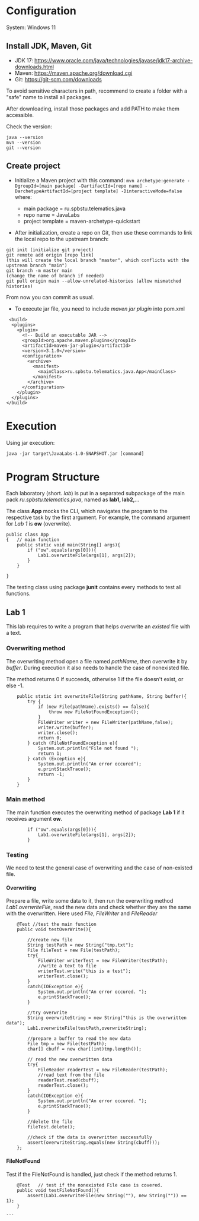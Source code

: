 # Configuration
System: Windows 11
## Install JDK, Maven, Git
- JDK 17: https://www.oracle.com/java/technologies/javase/jdk17-archive-downloads.html
- Maven: https://maven.apache.org/download.cgi
- Git: https://git-scm.com/downloads

To avoid sensitive characters in path, recommend to create a folder with a "safe" name to install all packages. 

After downloading, install those packages and add PATH to make them accessible. 

Check the version:
```
java --version 
mvn --version
git --version
```
## Create project
- Initialize a Maven project with this command:
 ``` mvn archetype:generate -DgroupId=[main package] -DartifactId=[repo name] -DarchetypeArtifactId=[project template] -DinteractiveMode=false ``` where:
  - main package = ru.spbstu.telematics.java
  - repo name = JavaLabs
  - project template = maven-archetype-quickstart
 

- After initialization, create a repo on Git, then use these commands to link the local repo to the upstream branch:
```
git init (initialize git project)
git remote add origin [repo link] 
(this will create the local branch "master", which conflicts with the upstream branch "main")
git branch -m master main 
(change the name of branch if needed)
git pull origin main --allow-unrelated-histories (allow mismatched histories)
```
From now you can commit as usual. 

- To execute jar file, you need to include *maven jar plugin* into pom.xml
```
 <build>
  <plugins>
    <plugin>
      <!-- Build an executable JAR -->
      <groupId>org.apache.maven.plugins</groupId>
      <artifactId>maven-jar-plugin</artifactId>
      <version>3.1.0</version>
      <configuration>
        <archive>
          <manifest>
            <mainClass>ru.spbstu.telematics.java.App</mainClass>
          </manifest>
        </archive>
      </configuration>
    </plugin>
  </plugins>
</build>
```
# Execution
Using jar execution:
```
java -jar target\JavaLabs-1.0-SNAPSHOT.jar [command]
```
# Program Structure
Each laboratory (short. *lab*) is put in a separated subpackage of the main pack *ru.spbstu.telematics.java*, named as **lab1, lab2,**... 

The class **App** mocks the CLI, which navigates the program to the respective task by the first argument. For example, the command argument for *Lab 1* is **ow** (overwrite).

```
public class App 
{	// main function
    public static void main(String[] args){
		if ("ow".equals(args[0])){
			Lab1.overwriteFile(args[1], args[2]);		
		}
    }

}
```

The testing class using package **junit** contains every methods to test all functions. 

## Lab 1
This lab requires to write a program that helps overwrite an *existed* file with a text. 
### Overwriting method
The overwriting method open a file named *pathName*, then overwrite it by *buffer*. During execution it also needs to handle the case of nonexisted file.

The method returns 0 if succeeds, otherwise 1 if the file doesn't exist, or else -1. 

```
    public static int overwriteFile(String pathName, String buffer){
        try {
            if (new File(pathName).exists() == false){
                throw new FileNotFoundException();
            }
            FileWriter writer = new FileWriter(pathName,false);
            writer.write(buffer);
            writer.close();
            return 0;
        } catch (FileNotFoundException e){
            System.out.println("File not found ");
            return 1;
        } catch (Exception e){
            System.out.println("An error occured");
            e.printStackTrace();
            return -1;
        }
    } 
```

### Main method
The main function executes the overwriting method of package **Lab 1** if it receives argument **ow**. 

```
		if ("ow".equals(args[0])){
			Lab1.overwriteFile(args[1], args[2]);		
		}
```

### Testing
We need to test the general case of overwriting and the case of non-existed file. 

#### Overwriting
Prepare a file, write some data to it, then run the overwriting method *Lab1.overwriteFile*, read the new data and check whether they are the same with the overwritten. Here used *File*, *FileWriter* and *FileReader*
```
	@Test //test the main function
	public void testOverWrite(){

		//create new file
		String testPath = new String("tmp.txt");
		File fileTest = new File(testPath);
		try{
			FileWriter writerTest = new FileWriter(testPath);
			//write a text to file
			writerTest.write("this is a test");
			writerTest.close();
		}
		catch(IOException e){
			System.out.println("An error occured. ");
			e.printStackTrace();
		}

		//try overwrite
		String overwriteString = new String("this is the overwritten data");
		Lab1.overwriteFile(testPath,overwriteString);

		//prepare a buffer to read the new data
		File tmp = new File(testPath);
		char[] cbuff = new char[(int)tmp.length()];

		// read the new overwritten data
		try{
			FileReader readerTest = new FileReader(testPath); 
			//read text from the file
			readerTest.read(cbuff);
			readerTest.close();
		}
		catch(IOException e){
			System.out.println("An error occured. ");
			e.printStackTrace();
		}

		//delete the file
		fileTest.delete();

		//check if the data is overwritten successfully
		assert(overwriteString.equals(new String(cbuff)));
	};

```
#### FileNotFound
Test if the FileNotFound is handled, just check if the method returns 1. 

```````
    @Test	// test if the nonexisted File case is covered. 
    public void testFileNotFound(){
		assert(Lab1.overwriteFile(new String(""), new String("")) == 1);
    }

```
